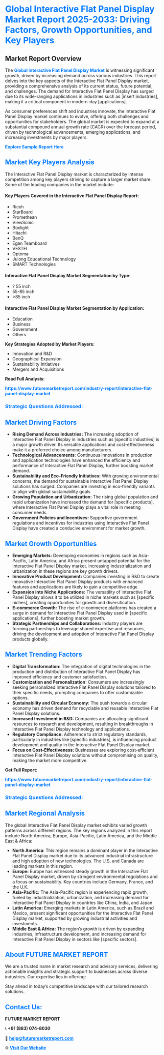 <h1 style="color: #007BFF;">Global Interactive Flat Panel Display Market Report 2025-2033: Driving Factors, Growth Opportunities, and Key Players</h1>

<section id="overview">
<h2>Market Report Overview</h2>
<p>The <a href="https://www.futuremarketreport.com/industry-report/interactive-flat-panel-display-market" style="color: #007BFF; text-decoration: none;"><strong>Global Interactive Flat Panel Display Market</strong></a> is witnessing significant growth, driven by increasing demand across various industries. This report delves into the key aspects of the Interactive Flat Panel Display market, providing a comprehensive analysis of its current status, future potential, and challenges. The demand for Interactive Flat Panel Display has surged due to its wide-ranging applications in industries such as [insert industries], making it a critical component in modern-day [applications].</p>
<p>As consumer preferences shift and industries innovate, the Interactive Flat Panel Display market continues to evolve, offering both challenges and opportunities for stakeholders. The global market is expected to expand at a substantial compound annual growth rate (CAGR) over the forecast period, driven by technological advancements, emerging applications, and increasing investments by major players.</p>
</section>

<section id="overview">
<p><a href="https://www.futuremarketreport.com/request-sample/reportId=76115" style="color: #007BFF; text-decoration: none;"><strong>Explore Sample Report Here</strong></a></p>
</section>

<section id="key-players">
<h2 style="color: #007BFF;">Market Key Players Analysis</h2>
<p>The Interactive Flat Panel Display market is characterized by intense competition among key players striving to capture a larger market share. Some of the leading companies in the market include:</p>
<h4>Key Players Covered in the Interactive Flat Panel Display Report:</h4>
<ul><li>Ricoh</li><li>StarBoard</li><li>Promethean</li><li>ViewSonic</li><li>Boxlight</li><li>Hitachi</li><li>BenQ</li><li>Egan Teamboard</li><li>VESTEL</li><li>Optoma</li><li>Julong Educational Technology</li><li>SMART Technologies</li></ul>
<h4>Interactive Flat Panel Display Market Segmentation by Type:</h4>
<ul><li>? 55 inch</li><li>55-85 inch</li><li>&gt;85 inch</li></ul>

<h4>Interactive Flat Panel Display Market Segmentation by Application:</h4>
<ul><li>Education</li><li>Business</li><li>Government</li><li>Others</li></ul>
<p><strong>Key Strategies Adopted by Market Players:</strong></p>
<ul>
<li>Innovation and R&D</li>
<li>Geographical Expansion</li>
<li>Sustainability Initiatives</li>
<li>Mergers and Acquisitions</li>
</ul>
</section>

<section>
<p><strong>Read Full Analysis: </strong></p><a href="https://www.futuremarketreport.com/industry-report/interactive-flat-panel-display-market" style="color: #007BFF; text-decoration: none;"><strong>https://www.futuremarketreport.com/industry-report/interactive-flat-panel-display-market</strong></a>
<h3 style="color: #007BFF;">Strategic Questions Addressed:</h3>
</section>

<section id="driving-factors">
<h2 style="color: #007BFF;">Market Driving Factors</h2>
<ul>
<li><strong>Rising Demand Across Industries:</strong> The increasing adoption of Interactive Flat Panel Display in industries such as [specific industries] is a major growth driver. Its versatile applications and cost-effectiveness make it a preferred choice among manufacturers.</li>
<li><strong>Technological Advancements:</strong> Continuous innovations in production and application technologies have enhanced the efficiency and performance of Interactive Flat Panel Display, further boosting market demand.</li>
<li><strong>Sustainability and Eco-Friendly Initiatives:</strong> With growing environmental concerns, the demand for sustainable Interactive Flat Panel Display solutions has surged. Companies are investing in eco-friendly variants to align with global sustainability goals.</li>
<li><strong>Growing Population and Urbanization:</strong> The rising global population and rapid urbanization have increased the demand for [specific products], where Interactive Flat Panel Display plays a vital role in meeting consumer needs.</li>
<li><strong>Government Policies and Incentives:</strong> Supportive government regulations and incentives for industries using Interactive Flat Panel Display have created a conducive environment for market growth.</li>
</ul>
</section>

<section id="growth-opportunities">
<h2 style="color: #007BFF;">Market Growth Opportunities</h2>
<ul>
<li><strong>Emerging Markets:</strong> Developing economies in regions such as Asia-Pacific, Latin America, and Africa present untapped potential for the Interactive Flat Panel Display market. Increasing industrialization and urbanization in these regions are key growth drivers.</li>
<li><strong>Innovative Product Development:</strong> Companies investing in R&D to create innovative Interactive Flat Panel Display products with enhanced features and applications are likely to gain a competitive edge.</li>
<li><strong>Expansion into Niche Applications:</strong> The versatility of Interactive Flat Panel Display allows it to be utilized in niche markets such as [specific niches], creating opportunities for growth and diversification.</li>
<li><strong>E-commerce Growth:</strong> The rise of e-commerce platforms has created a surge in demand for Interactive Flat Panel Display used in [specific applications], further boosting market growth.</li>
<li><strong>Strategic Partnerships and Collaborations:</strong> Industry players are forming partnerships to leverage shared expertise and resources, driving the development and adoption of Interactive Flat Panel Display products globally.</li>
</ul>
</section>

<section id="trending-factors">
<h2 style="color: #007BFF;">Market Trending Factors</h2>
<ul>
<li><strong>Digital Transformation:</strong> The integration of digital technologies in the production and distribution of Interactive Flat Panel Display has improved efficiency and customer satisfaction.</li>
<li><strong>Customization and Personalization:</strong> Consumers are increasingly seeking personalized Interactive Flat Panel Display solutions tailored to their specific needs, prompting companies to offer customizable options.</li>
<li><strong>Sustainability and Circular Economy:</strong> The push towards a circular economy has driven demand for recyclable and reusable Interactive Flat Panel Display solutions.</li>
<li><strong>Increased Investment in R&D:</strong> Companies are allocating significant resources to research and development, resulting in breakthroughs in Interactive Flat Panel Display technology and applications.</li>
<li><strong>Regulatory Compliance:</strong> Adherence to strict regulatory standards, particularly in industries like [specific industries], is influencing product development and quality in the Interactive Flat Panel Display market.</li>
<li><strong>Focus on Cost-Effectiveness:</strong> Businesses are exploring cost-efficient Interactive Flat Panel Display solutions without compromising on quality, making the market more competitive.</li>
</ul>
</section>

<section>
<p><strong>Get Full Report: </strong></p><a href="https://www.futuremarketreport.com/industry-report/interactive-flat-panel-display-market" style="color: #007BFF; text-decoration: none;"><strong>https://www.futuremarketreport.com/industry-report/interactive-flat-panel-display-market</strong></a>
<h3 style="color: #007BFF;">Strategic Questions Addressed:</h3>
</section>


<section id="regional-analysis">
<h2 style="color: #007BFF;">Market Regional Analysis</h2>
<p>The global Interactive Flat Panel Display market exhibits varied growth patterns across different regions. The key regions analyzed in this report include North America, Europe, Asia-Pacific, Latin America, and the Middle East & Africa:</p>
<ul>
<li><strong>North America:</strong> This region remains a dominant player in the Interactive Flat Panel Display market due to its advanced industrial infrastructure and high adoption of new technologies. The U.S. and Canada are leading markets in this region.</li>
<li><strong>Europe:</strong> Europe has witnessed steady growth in the Interactive Flat Panel Display market, driven by stringent environmental regulations and a focus on sustainability. Key countries include Germany, France, and the U.K.</li>
<li><strong>Asia-Pacific:</strong> The Asia-Pacific region is experiencing rapid growth, fueled by industrialization, urbanization, and increasing demand for Interactive Flat Panel Display in countries like China, India, and Japan.</li>
<li><strong>Latin America:</strong> Emerging markets in Latin America, such as Brazil and Mexico, present significant opportunities for the Interactive Flat Panel Display market, supported by growing industrial activities and investments.</li>
<li><strong>Middle East & Africa:</strong> The region’s growth is driven by expanding industries, infrastructure development, and increasing demand for Interactive Flat Panel Display in sectors like [specific sectors].</li>
</ul>
</section>

<footer>
<h2 style="color: #007BFF;">About FUTURE MARKET REPORT</h2>
<p>We are a trusted name in market research and advisory services, delivering actionable insights and strategic support to businesses across diverse industries. Our expertise lies in offering:</p>

<p>Stay ahead in today’s competitive landscape with our tailored research solutions.</p>

<h2 style="color: #007BFF;">Contact Us:</h2>
<p><strong>FUTURE MARKET REPORT</strong></p>
<p>📞 <strong>+91 (883) 074-8030</strong></p>
<p>📧 <strong><a href="mailto:help@futuremarketreport.com" style="color: #007BFF;">help@futuremarketreport.com</a></strong></p>
<p>🌐 <strong><a href="https://www.futuremarketreport.com/" style="color: #007BFF;">Visit Our Website</a></strong></p>
</footer>